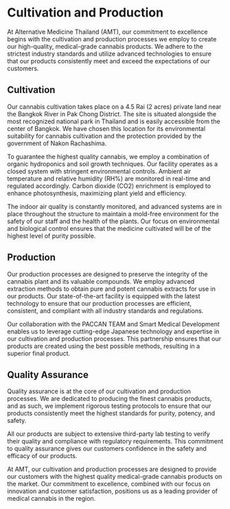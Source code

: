 # Cultivation and Production

At Alternative Medicine Thailand (AMT), our commitment to excellence begins with the cultivation and production processes we employ to create our high-quality, medical-grade cannabis products. We adhere to the strictest industry standards and utilize advanced technologies to ensure that our products consistently meet and exceed the expectations of our customers.

## Cultivation

Our cannabis cultivation takes place on a 4.5 Rai (2 acres) private land near the Bangkok River in Pak Chong District. The site is situated alongside the most recognized national park in Thailand and is easily accessible from the center of Bangkok. We have chosen this location for its environmental suitability for cannabis cultivation and the protection provided by the government of Nakon Rachashima.

To guarantee the highest quality cannabis, we employ a combination of organic hydroponics and soil growth techniques. Our facility operates as a closed system with stringent environmental controls. Ambient air temperature and relative humidity (RH%) are monitored in real-time and regulated accordingly. Carbon dioxide (CO2) enrichment is employed to enhance photosynthesis, maximizing plant yield and efficiency.

The indoor air quality is constantly monitored, and advanced systems are in place throughout the structure to maintain a mold-free environment for the safety of our staff and the health of the plants. Our focus on environmental and biological control ensures that the medicine cultivated will be of the highest level of purity possible.

## Production

Our production processes are designed to preserve the integrity of the cannabis plant and its valuable compounds. We employ advanced extraction methods to obtain pure and potent cannabis extracts for use in our products. Our state-of-the-art facility is equipped with the latest technology to ensure that our production processes are efficient, consistent, and compliant with all industry standards and regulations.

Our collaboration with the PACCAN TEAM and Smart Medical Development enables us to leverage cutting-edge Japanese technology and expertise in our cultivation and production processes. This partnership ensures that our products are created using the best possible methods, resulting in a superior final product.

## Quality Assurance

Quality assurance is at the core of our cultivation and production processes. We are dedicated to producing the finest cannabis products, and as such, we implement rigorous testing protocols to ensure that our products consistently meet the highest standards for purity, potency, and safety.

All our products are subject to extensive third-party lab testing to verify their quality and compliance with regulatory requirements. This commitment to quality assurance gives our customers confidence in the safety and efficacy of our products.

At AMT, our cultivation and production processes are designed to provide our customers with the highest quality medical-grade cannabis products on the market. Our commitment to excellence, combined with our focus on innovation and customer satisfaction, positions us as a leading provider of medical cannabis in the region.